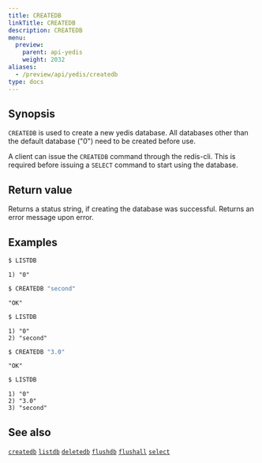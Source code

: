 ```yaml
---
title: CREATEDB
linkTitle: CREATEDB
description: CREATEDB
menu:
  preview:
    parent: api-yedis
    weight: 2032
aliases:
  - /preview/api/yedis/createdb
type: docs
---
```


## Synopsis

`CREATEDB` is used to create a new yedis database. All databases other than the default database ("0") need to be created before use.

A client can issue the `CREATEDB` command through the redis-cli.
This is required before issuing a `SELECT` command to start using the database.

## Return value

Returns a status string, if creating the database was successful. Returns an error message upon error.

## Examples

```sh
$ LISTDB
```

```
1) "0"
```

```sh
$ CREATEDB "second"
```

```
"OK"
```

```sh
$ LISTDB
```

```
1) "0"
2) "second"
```

```sh
$ CREATEDB "3.0"
```

```
"OK"
```

```sh
$ LISTDB
```

```
1) "0"
2) "3.0"
3) "second"
```

## See also

[`createdb`](../createdb/)
[`listdb`](../listdb/)
[`deletedb`](../deletedb/)
[`flushdb`](../flushdb/)
[`flushall`](../flushall/)
[`select`](../select/)

